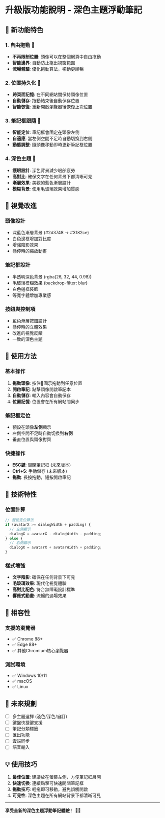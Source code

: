 # 升級版功能說明 - 深色主題浮動筆記

## 🚀 新功能特色

### 1. 自由拖動 🎯
- **不再限制位置**: 頭像可以在整個網頁中自由拖動
- **智能邊界**: 自動防止拖出視窗範圍
- **流暢體驗**: 優化拖動算法，移動更順暢

### 2. 位置持久化 💾
- **跨頁面記憶**: 在不同網站間保持頭像位置
- **自動儲存**: 拖動結束後自動保存位置
- **智能恢復**: 重新開啟瀏覽器後恢復上次位置

### 3. 筆記框跟隨 📝
- **智能定位**: 筆記框會固定在頭像左側
- **自適應**: 當左側空間不足時自動切換到右側
- **動態調整**: 隨頭像移動即時更新筆記框位置

### 4. 深色主題 🌙
- **護眼設計**: 深色背景減少眼部疲勞
- **高對比**: 確保文字在任何背景下都清晰可見
- **漸層效果**: 美觀的藍色漸層設計
- **模糊背景**: 使用毛玻璃效果增加質感

## 🎨 視覺改進

### 頭像設計
- 深藍色漸層背景 (#2d3748 → #3182ce)
- 白色邊框增加對比度
- 增強陰影效果
- 懸停時的縮放動畫

### 筆記框設計
- 半透明深色背景 (rgba(26, 32, 44, 0.98))
- 毛玻璃模糊效果 (backdrop-filter: blur)
- 白色邊框裝飾
- 等寬字體增加專業感

### 按鈕與控制項
- 藍色漸層按鈕設計
- 懸停時的立體效果
- 改進的視覺反饋
- 一致的深色主題

## 📱 使用方法

### 基本操作
1. **拖動頭像**: 按住📝圖示拖動到任意位置
2. **開啟筆記**: 點擊頭像開啟筆記本
3. **自動儲存**: 輸入內容會自動保存
4. **位置記憶**: 位置會在所有網站間同步

### 筆記框定位
- 預設在頭像**左側**顯示
- 左側空間不足時自動切換到**右側**
- 垂直位置與頭像對齊

### 快捷操作
- **ESC鍵**: 關閉筆記框 (未來版本)
- **Ctrl+S**: 手動儲存 (未來版本)
- **拖動**: 長按拖動，短按開啟筆記

## 🔧 技術特性

### 位置計算
```javascript
// 智能定位算法
if (avatarX >= dialogWidth + padding) {
  // 左側顯示
  dialogX = avatarX - dialogWidth - padding;
} else {
  // 右側顯示  
  dialogX = avatarX + avatarWidth + padding;
}
```

### 樣式增強
- **文字陰影**: 確保在任何背景下可見
- **毛玻璃效果**: 現代化視覺體驗
- **高對比配色**: 符合無障礙設計標準
- **響應式動畫**: 流暢的過場效果

## 🌟 相容性

### 支援的瀏覽器
- ✅ Chrome 88+
- ✅ Edge 88+
- ✅ 其他Chromium核心瀏覽器

### 測試環境
- ✅ Windows 10/11
- ✅ macOS
- ✅ Linux

## 🔮 未來規劃

- [ ] 多主題選擇 (淺色/深色/自訂)
- [ ] 鍵盤快捷鍵支援
- [ ] 筆記分類標籤
- [ ] 匯出功能
- [ ] 雲端同步
- [ ] 語音輸入

## 💡 使用技巧

1. **最佳位置**: 建議放在螢幕左側，方便筆記框展開
2. **快速切換**: 連續點擊可快速開關筆記框
3. **拖動技巧**: 輕拖即可移動，避免誤觸開啟
4. **可見性**: 深色主題在所有網站背景下都清晰可見

---

**享受全新的深色主題浮動筆記體驗！** 🌙✨